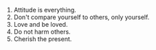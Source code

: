 1. Attitude is everything.
1. Don't compare yourself to others, only yourself.
1. Love and be loved.
1. Do not harm others.
1. Cherish the present.
